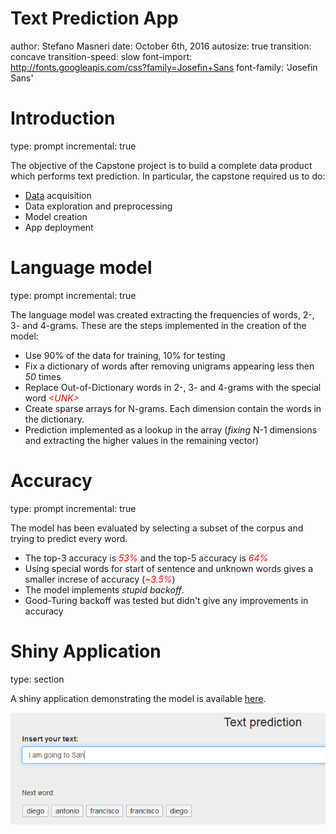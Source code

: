 Text Prediction App
========================================================
author: Stefano Masneri
date: October 6th, 2016
autosize: true
transition: concave
transition-speed: slow
font-import: http://fonts.googleapis.com/css?family=Josefin+Sans
font-family: 'Josefin Sans'

Introduction
========================================================
type: prompt
incremental: true

The objective of the Capstone project is to build a complete data product which performs text prediction. In particular, the capstone required us to do:

- [Data](https://d396qusza40orc.cloudfront.net/dsscapstone/dataset/Coursera-SwiftKey.zip) acquisition
- Data exploration and preprocessing
- Model creation
- App deployment


Language model
========================================================
type: prompt
incremental: true

The language model was created extracting the frequencies of words, 2-, 3- and 4-grams.
These are the steps implemented in the creation of the model:

- Use 90% of the data for training, 10% for testing
- Fix a dictionary of words after removing unigrams appearing less then *50* times
- Replace Out-of-Dictionary words in 2-, 3- and 4-grams with the special word <span style="color:red;">*&lt;UNK&gt;*</span>
- Create sparse arrays for N-grams. Each dimension contain the words in the dictionary.
- Prediction implemented as a lookup in the array (*fixing* N-1 dimensions and extracting the higher values in the remaining vector)

Accuracy
========================================================
type: prompt
incremental: true

The model has been evaluated by selecting a subset of the corpus and trying to predict every word.

- The top-3 accuracy is <span style="color:red;">*53%*</span> and the top-5 accuracy is <span style="color:red;">*64%*</span>
- Using special words for start of sentence and unknown words gives a smaller increse of accuracy (<span style="color:red;">*~3.5%*</span>)
- The model implements *stupid backoff*.
- Good-Turing backoff was tested but didn't give any improvements in accuracy

Shiny Application
========================================================
type: section

A shiny application demonstrating the model is available [here](http://stocastico.shinyapps.com/Text_Prediction).

![screenshot](./presentation-figure/textPred.png)


